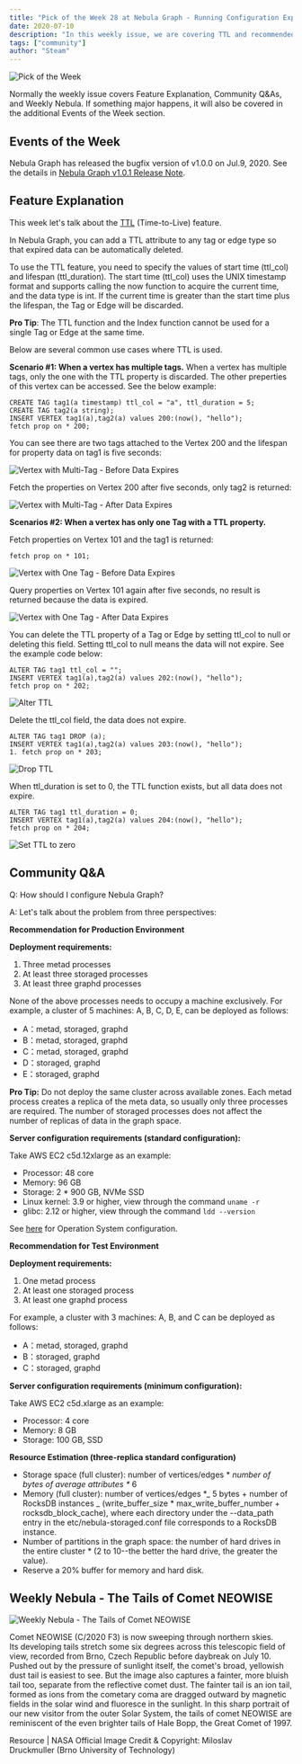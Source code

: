 ```yaml
---
title: "Pick of the Week 28 at Nebula Graph - Running Configuration Explained in Detail"
date: 2020-07-10
description: "In this weekly issue, we are covering TTL and recommended configurations to run Nebula Graph in both production and testing environments."
tags: ["community"]
author: "Steam"
---
```


![Pick of the Week](https://user-images.githubusercontent.com/57335825/87520320-a4e20c00-c637-11ea-8053-7222b9c4f00a.png)

Normally the weekly issue covers Feature Explanation, Community Q&As, and Weekly Nebula. If something major happens, it will also be covered in the additional Events of the Week section.

## Events of the Week

Nebula Graph has released the bugfix version of v1.0.0 on Jul.9, 2020. See the details in [Nebula Graph v1.0.1 Release Note](https://nebula-graph.io/posts/nebula-graph-1.0.1-release-note/).

## Feature Explanation

This week let's talk about the [TTL](https://docs.nebula-graph.io/manual-EN/2.query-language/4.statement-syntax/1.data-definition-statements/TTL/) (Time-to-Live) feature.

In Nebula Graph, you can add a TTL attribute to any tag or edge type so that expired data can be automatically deleted.

To use the TTL feature, you need to specify the values of start time (ttl_col) and lifespan (ttl_duration). The start time (ttl_col) uses the UNIX timestamp format and supports calling the now function to acquire the current time, and the data type is int. If the current time is greater than the start time plus the lifespan, the Tag or Edge will be discarded.

**Pro Tip**: The TTL function and the Index function cannot be used for a single Tag or Edge at the same time.

Below are several common use cases where TTL is used.

**Scenario #1: When a vertex has multiple tags.**
When a vertex has multiple tags, only the one with the TTL property is discarded. The other preperties of this vertex can be accessed. See the below example:

```shell
CREATE TAG tag1(a timestamp) ttl_col = "a", ttl_duration = 5;
CREATE TAG tag2(a string);
INSERT VERTEX tag1(a),tag2(a) values 200:(now(), "hello");
fetch prop on * 200;
```

You can see there are two tags attached to the Vertex 200 and the lifespan for property data on tag1 is five seconds:

![Vertex with Multi-Tag - Before Data Expires](https://user-images.githubusercontent.com/57335825/87521278-03f45080-c639-11ea-80ce-3487ef25a656.png)

Fetch the properties on Vertex 200 after five seconds, only tag2 is returned:

![Vertex with Multi-Tag - After Data Expires](https://user-images.githubusercontent.com/57335825/87521420-37cf7600-c639-11ea-8649-c7f7287272c6.png)

**Scenarios #2: When a vertex has only one Tag with a TTL property.**

Fetch properties on Vertex 101 and the tag1 is returned:

```shell
fetch prop on * 101;
```

![Vertex with One Tag - Before Data Expires](https://user-images.githubusercontent.com/57335825/87521546-62b9ca00-c639-11ea-902b-b078b766bb2b.png)

Query properties on Vertex 101 again after five seconds, no result is returned because the data is expired.

![Vertex with One Tag - After Data Expires](https://user-images.githubusercontent.com/57335825/87521654-7fee9880-c639-11ea-8071-4e3681869910.png)

You can delete the TTL property of a Tag or Edge by setting ttl_col to null or deleting this field. Setting ttl_col to null means the data will not expire. See the example code below:

```shell
ALTER TAG tag1 ttl_col = "";
INSERT VERTEX tag1(a),tag2(a) values 202:(now(), "hello");
fetch prop on * 202;
```

![Alter TTL](https://user-images.githubusercontent.com/57335825/87521731-9e549400-c639-11ea-9d4d-b39faf76d5e4.png)

Delete the ttl_col field, the data does not expire.

```shell
ALTER TAG tag1 DROP (a);
INSERT VERTEX tag1(a),tag2(a) values 203:(now(), "hello");
1. fetch prop on * 203;
```

![Drop TTL](https://user-images.githubusercontent.com/57335825/87521867-c80dbb00-c639-11ea-937a-11e32f8db7c4.png)

When ttl_duration is set to 0, the TTL function exists, but all data does not expire.

```shell
ALTER TAG tag1 ttl_duration = 0;
INSERT VERTEX tag1(a),tag2(a) values 204:(now(), "hello");
fetch prop on * 204;
```

![Set TTL to zero](https://user-images.githubusercontent.com/57335825/87521951-e1166c00-c639-11ea-9a24-30ab84560c89.png)

## Community Q&A

Q: How should I configure Nebula Graph?

A: Let's talk about the problem from three perspectives:

**Recommendation for Production Environment**

**Deployment requirements:**

1. Three metad processes
1. At least three storaged processes
1. At least three graphd processes

None of the above processes needs to occupy a machine exclusively. For example, a cluster of 5 machines: A, B, C, D, E, can be deployed as follows:

- A：metad, storaged, graphd
- B：metad, storaged, graphd
- C：metad, storaged, graphd
- D：storaged, graphd
- E：storaged, graphd

**Pro Tip:** Do not deploy the same cluster across available zones. Each metad process creates a replica of the meta data, so usually only three processes are required. The number of storaged processes does not affect the number of replicas of data in the graph space.

**Server configuration requirements (standard configuration):**

Take AWS EC2 c5d.12xlarge as an example:

- Processor: 48 core
- Memory: 96 GB
- Storage: 2 * 900 GB, NVMe SSD
- Linux kernel: 3.9 or higher, view through the command `uname -r` 
- glibc: 2.12 or higher, view through the command `ldd --version` 

See [here](https://docs.nebula-graph.io/manual-EN/3.build-develop-and-administration/3.configurations/7.kernel-config/#ulimit) for Operation System configuration.

**Recommendation for Test Environment**

**Deployment requirements:**

1. One metad process
1. At least one storaged process
1. At least one graphd process

For example, a cluster with 3 machines: A, B, and C can be deployed as follows:

- A：metad, storaged, graphd
- B：storaged, graphd
- C：storaged, graphd

**Server configuration requirements (minimum configuration):**

Take AWS EC2 c5d.xlarge as an example:

- Processor: 4 core
- Memory: 8 GB
- Storage: 100 GB, SSD

**Resource Estimation (three-replica standard configuration)**

- Storage space (full cluster): number of vertices/edges * _number of bytes of average attributes *_ 6
- Memory (full cluster): number of vertices/edges *_ 5 bytes + number of RocksDB instances _ (write_buffer_size * max_write_buffer_number + rocksdb_block_cache), where each directory under the --data_path entry in the etc/nebula-storaged.conf file corresponds to a RocksDB instance.
- Number of partitions in the graph space: the number of hard drives in the entire cluster * (2 to 10--the better the hard drive, the greater the value).
- Reserve a 20% buffer for memory and hard disk.

## Weekly Nebula - The Tails of Comet NEOWISE

![Weekly Nebula - The Tails of Comet NEOWISE](https://user-images.githubusercontent.com/57335825/87522026-fa1f1d00-c639-11ea-861b-f5922ab2db03.png)

Comet NEOWISE (C/2020 F3) is now sweeping through northern skies. Its developing tails stretch some six degrees across this telescopic field of view, recorded from Brno, Czech Republic before daybreak on July 10. Pushed out by the pressure of sunlight itself, the comet's broad, yellowish dust tail is easiest to see. But the image also captures a fainter, more bluish tail too, separate from the reflective comet dust. The fainter tail is an ion tail, formed as ions from the cometary coma are dragged outward by magnetic fields in the solar wind and fluoresce in the sunlight. In this sharp portrait of our new visitor from the outer Solar System, the tails of comet NEOWISE are reminiscent of the even brighter tails of Hale Bopp, the Great Comet of 1997.

Resource | NASA Official
Image Credit & Copyright: Miloslav Druckmuller (Brno University of Technology)
